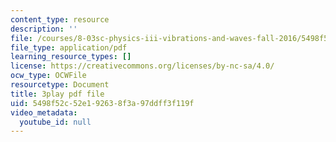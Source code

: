 ```yaml
---
content_type: resource
description: ''
file: /courses/8-03sc-physics-iii-vibrations-and-waves-fall-2016/5498f52c52e192638f3a97ddff3f119f_I0YACDaY-ww.pdf
file_type: application/pdf
learning_resource_types: []
license: https://creativecommons.org/licenses/by-nc-sa/4.0/
ocw_type: OCWFile
resourcetype: Document
title: 3play pdf file
uid: 5498f52c-52e1-9263-8f3a-97ddff3f119f
video_metadata:
  youtube_id: null
---
```

